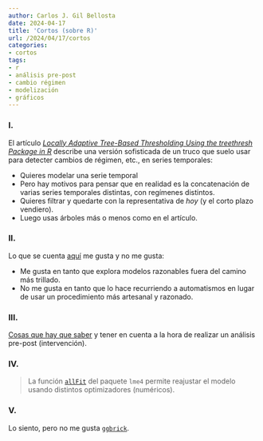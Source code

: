 ```yaml
---
author: Carlos J. Gil Bellosta
date: 2024-04-17
title: 'Cortos (sobre R)'
url: /2024/04/17/cortos
categories:
- cortos
tags:
- r
- análisis pre-post
- cambio régimen
- modelización
- gráficos
---
```


### I.

El artículo [_Locally Adaptive Tree-Based Thresholding Using the treethresh Package in R_](https://www.jstatsoft.org/article/view/v078c02) describe una versión sofisticada de un truco que suelo usar para detecter cambios de régimen, etc., en series temporales:
* Quieres modelar una serie temporal
* Pero hay motivos para pensar que en realidad es la concatenación de varias series temporales distintas, con regímenes distintos.
* Quieres filtrar y quedarte con la representativa de _hoy_ (y el corto plazo vendiero).
* Luego usas árboles más o menos como en el artículo.

### II.

Lo que se cuenta [aquí](https://www.statforbiology.com/2023/stat_emmeans_backtransform/) me gusta y no me gusta:
* Me gusta en tanto que explora modelos razonables fuera del camino más trillado.
* No me gusta en tanto que lo hace recurriendo a automatismos en lugar de usar un procedimiento más artesanal y razonado.


### III.

[Cosas que hay que saber](https://www.rdatagen.net/post/thinking-about-the-run-of-the-mill-pre-post-analysis/) y tener en cuenta a la hora de realizar un análisis pre-post (intervención).


### IV.

> La función [`allFit`](https://pablobernabeu.github.io/2021/a-new-function-to-plot-convergence-diagnostics-from-lme4-allfit/) del paquete `lme4` permite reajustar el modelo usando distintos optimizadores (numéricos).


### V.

Lo siento, pero no me gusta [`ggbrick`](https://gradientdescending.com/ggbrick-is-now-on-cran/).